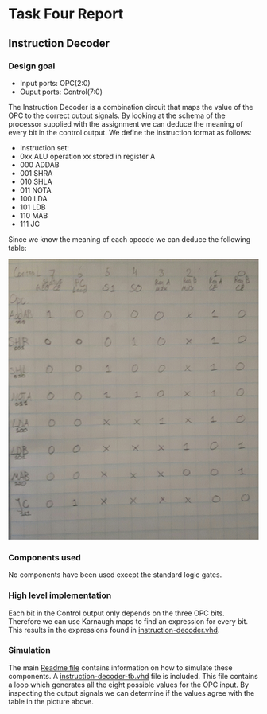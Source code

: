 # Task Four Report

## Instruction Decoder

### Design goal

* Input ports: OPC(2:0)
* Ouput ports: Control(7:0)

The Instruction Decoder is a combination circuit that maps the value of the OPC to the correct output signals. By looking at the schema of the processor supplied with the assignment we can deduce the meaning of every bit in the control output. We define the instruction format as follows:

* Instruction set:
* 0xx		ALU operation xx stored in register A
* 000		ADDAB
* 001		SHRA
* 010		SHLA
* 011		NOTA
* 100		LDA
* 101		LDB
* 110		MAB
* 111		JC

Since we know the meaning of each opcode we can deduce the following table:

![Truth table for Instruction Decoder](https://raw.githubusercontent.com/leon-vv/design-project/master/task4/truth-table.jpg)

### Components used

No components have been used except the standard logic gates.

### High level implementation

Each bit in the Control output only depends on the three OPC bits. Therefore we can use Karnaugh maps to find an expression for every bit. This results in the expressions found in [instruction-decoder.vhd](https://github.com/leon-vv/design-project/blob/master/task4/instruction-decoder/instruction-decoder.vhd). 

### Simulation
The main [Readme file](https://github.com/leon-vv/design-project) contains information on how to simulate these components. A [instruction-decoder-tb.vhd](https://github.com/leon-vv/design-project/blob/master/task4/instruction-decoder/instruction-decoder-tb.vhd) file is included. This file contains a loop which generates all the eight possible values for the OPC input. By inspecting the output signals we can determine if the values agree with the table in the picture above.



